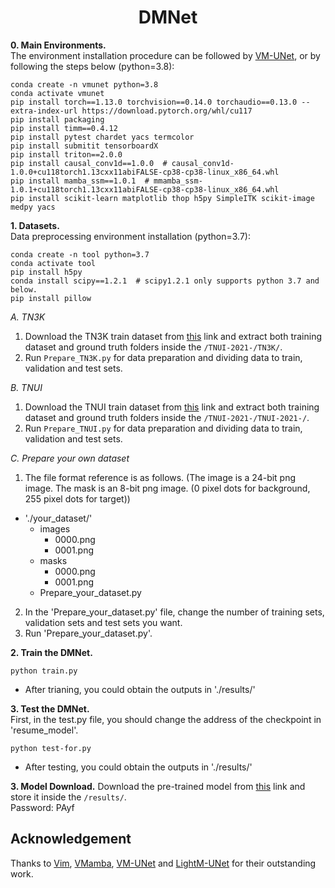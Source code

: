<div align="center">
<h1>DMNet </h1>
</div>


**0. Main Environments.** </br>
The environment installation procedure can be followed by [VM-UNet](https://github.com/JCruan519/VM-UNet), or by following the steps below (python=3.8):</br>
```
conda create -n vmunet python=3.8
conda activate vmunet
pip install torch==1.13.0 torchvision==0.14.0 torchaudio==0.13.0 --extra-index-url https://download.pytorch.org/whl/cu117
pip install packaging
pip install timm==0.4.12
pip install pytest chardet yacs termcolor
pip install submitit tensorboardX
pip install triton==2.0.0
pip install causal_conv1d==1.0.0  # causal_conv1d-1.0.0+cu118torch1.13cxx11abiFALSE-cp38-cp38-linux_x86_64.whl
pip install mamba_ssm==1.0.1  # mmamba_ssm-1.0.1+cu118torch1.13cxx11abiFALSE-cp38-cp38-linux_x86_64.whl
pip install scikit-learn matplotlib thop h5py SimpleITK scikit-image medpy yacs
```

**1. Datasets.** </br>
Data preprocessing environment installation (python=3.7):
```
conda create -n tool python=3.7
conda activate tool
pip install h5py
conda install scipy==1.2.1  # scipy1.2.1 only supports python 3.7 and below.
pip install pillow
```

*A. TN3K* </br>
1. Download the TN3K train dataset from [this](https://github.com/haifangong/TRFE-Net-for-thyroid-nodule-segmentation/tree/main/picture) link and extract both training dataset and ground truth folders inside the `/TNUI-2021-/TN3K/`. </br>
2. Run `Prepare_TN3K.py` for data preparation and dividing data to train, validation and test sets. </br>

*B. TNUI* </br>
1. Download the TNUI train dataset from [this](https://github.com/zxg3017/TNUI-2021-) link and extract both training dataset and ground truth folders inside the `/TNUI-2021-/TNUI-2021-/`. </br>
2. Run `Prepare_TNUI.py` for data preparation and dividing data to train, validation and test sets. </br>


*C. Prepare your own dataset* </br>
1. The file format reference is as follows. (The image is a 24-bit png image. The mask is an 8-bit png image. (0 pixel dots for background, 255 pixel dots for target))
- './your_dataset/'
  - images
    - 0000.png
    - 0001.png
  - masks
    - 0000.png
    - 0001.png
  - Prepare_your_dataset.py
2. In the 'Prepare_your_dataset.py' file, change the number of training sets, validation sets and test sets you want.</br>
3. Run 'Prepare_your_dataset.py'. </br>

**2. Train the DMNet.**
```
python train.py
```
- After trianing, you could obtain the outputs in './results/' </br>

**3. Test the DMNet.**  
First, in the test.py file, you should change the address of the checkpoint in 'resume_model'.
```
python test-for.py
```
- After testing, you could obtain the outputs in './results/' </br>

**3. Model Download.**
Download the pre-trained model from [this](https://pan.quark.cn/s/7933a79858b8) link and store it inside the `/results/`. </br>
                                    Password: PAyf </br>

## Acknowledgement
Thanks to [Vim](https://github.com/hustvl/Vim), [VMamba](https://github.com/MzeroMiko/VMamba), [VM-UNet](https://github.com/JCruan519/VM-UNet) and [LightM-UNet](https://github.com/MrBlankness/LightM-UNet) for their outstanding work.
